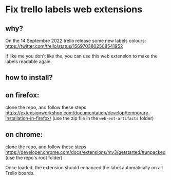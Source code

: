 # Fix trello labels web extensions

## why?

On the 14 Septembre 2022 trello release some new labels colours: https://twitter.com/trello/status/1569703802508541952

If like me you don't like the, you can use this web extension to make the labels readable again.

## how to install?

## on firefox:

clone the repo, and follow these steps https://extensionworkshop.com/documentation/develop/temporary-installation-in-firefox/ (use the zip file in the `web-ext-artifacts` folder)

## on chrome:

clone the repo, and follow these steps https://developer.chrome.com/docs/extensions/mv3/getstarted/#unpacked (use the repo's root folder)

Once loaded, the extension should enhanced the label automatically on all Trello boards.
